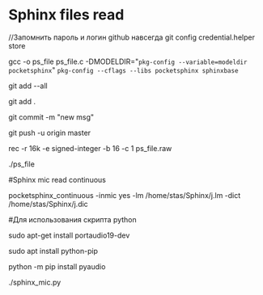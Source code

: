 # Sphinx files read

//Запомнить пароль и логин github навсегда
git config credential.helper store


gcc -o ps_file ps_file.c     -DMODELDIR=\"`pkg-config --variable=modeldir pocketsphinx`\"     `pkg-config --cflags --libs pocketsphinx sphinxbase`

git add --all

git add .

git commit -m "new msg"

git push -u origin master

rec -r 16k -e signed-integer -b 16 -c 1 ps_file.raw

./ps_file



#Sphinx mic read continuous

pocketsphinx_continuous -inmic yes -lm /home/stas/Sphinx/j.lm -dict /home/stas/Sphinx/j.dic


#Для использования скрипта python

sudo apt-get install portaudio19-dev

sudo apt install python-pip

python -m pip install pyaudio

./sphinx_mic.py
